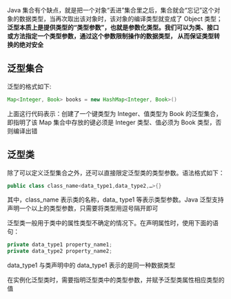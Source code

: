 Java 集合有个缺点，就是把一个对象“丢进”集合里之后，集合就会“忘记”这个对象的数据类型，当再次取出该对象时，该对象的编译类型就变成了 Object 类型；
**泛型本质上是提供类型的“类型参数”，也就是参数化类型。我们可以为类、接口或方法指定一个类型参数，通过这个参数限制操作的数据类型，
从而保证类型转换的绝对安全** <br>
## 泛型集合
 泛型的格式如下:
 ```java
 Map<Integer, Book> books = new HashMap<Integer, Book>()
 ```
 上面这行代码表示：创建了一个键类型为 Integer、值类型为 Book 的泛型集合，即指明了该 Map 集合中存放的键必须是 Integer 类型、值必须为 Book 类型，否则编译出错<br>

## 泛型类
除了可以定义泛型集合之外，还可以直接限定泛型类的类型参数。语法格式如下：
```java
public class class_name<data_type1,data_type2,…>{}
```
其中，class_name 表示类的名称，data_ type1 等表示类型参数。Java 泛型支持声明一个以上的类型参数，只需要将类型用逗号隔开即可<br>

泛型类一般用于类中的属性类型不确定的情况下。在声明属性时，使用下面的语句：
```java
private data_type1 property_name1;
private data_type2 property_name2;
```
data_type1 与类声明中的 data_type1 表示的是同一种数据类型<br>

在实例化泛型类时，需要指明泛型类中的类型参数，并赋予泛型类属性相应类型的值


